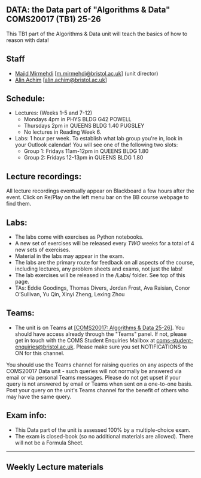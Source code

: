 ## DATA: the Data part of "Algorithms & Data" COMS20017 (TB1) 25-26
This TB1 part of the Algorithms & Data unit will teach the basics of how to reason with data!


## Staff

- [Majid Mirmehdi](http://people.cs.bris.ac.uk/~majid/) [m.mirmehdi@bristol.ac.uk]  (unit director)
- [Alin Achim](https://amachim.blogs.bristol.ac.uk/) [alin.achim@bristol.ac.uk]

## Schedule:
+ Lectures: (Weeks 1-5 and 7-12)
  - Mondays 4pm in PHYS BLDG G42 POWELL
  - Thursdays 2pm in QUEENS BLDG 1.40 PUGSLEY
  - No lectures in Reading Week 6.
+ Labs: 1 hour per week. To establish what lab group you're in, look in your Outlook calendar!  You will see one of the following two slots:
  - Group 1: Fridays 11am-12pm in QUEENS BLDG 1.80
  - Group 2: Fridays 12-13pm in QUEENS BLDG 1.80

## Lecture recordings:
All lecture recordings eventually appear on Blackboard a few hours after the event. Click on Re/Play on the left menu bar on the BB course webpage to find them.

## Labs:
* The labs come with exercises as Python notebooks.  
* A new set of exercises will be released every _TWO_ weeks for a total of 4 new sets of exercises.
* Material in the labs may appear in the exam.
* The labs are the primary route for feedback on all aspects of the course, including lectures, any problem sheets and exams, not just the labs!
* The lab exercises will be released in the /Labs/ folder. See top of this page.
* TAs: Eddie Goodings, Thomas Divers, Jordan Frost, Ava Raisian, Conor O’Sullivan, Yu Qin, Xinyi Zheng, Lexing Zhou



## Teams:
* The unit is on Teams at [[COMS20017: Algorithms & Data 25-26]](https://teams.microsoft.com/l/channel/19%3Avgs9mp3x4IUWyg7sP4Xqra9OLBtg5k8xQstCtIerRNI1%40thread.tacv2/General?groupId=afb514d3-f58e-4fef-a26f-8db851c3654a&tenantId=b2e47f30-cd7d-4a4e-a5da-b18cf1a4151b).  You should have access already through the "Teams" panel.  If not, please get in touch with the COMS Student Enquiries Mailbox at coms-student-enquiries@bristol.ac.uk. Please make sure you set NOTIFICATIONS to ON for this channel.

You should use the Teams channel for raising queries on any aspects of the COMS20017 Data unit - such queries will not normally be answered via email or via personal Teams messages. Please do not get upset if your query is not answered by email or Teams when sent on a one-to-one basis. Post your query on the unit's Teams channel for the benefit of others who may have the same query.

## Exam info:
* This Data part of the unit is assessed 100% by a multiple-choice exam.
* The exam is closed-book (so no additional materials are allowed). There will not be a Formula Sheet.

---

## Weekly Lecture materials

